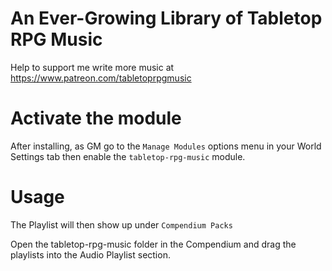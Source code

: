 # An Ever-Growing Library of Tabletop RPG Music

Help to support me write more music at https://www.patreon.com/tabletoprpgmusic

# Activate the module
After installing, as GM go to the `Manage Modules` options menu in your World Settings tab then enable the `tabletop-rpg-music` module.

# Usage

The Playlist will then show up under `Compendium Packs`

Open the tabletop-rpg-music folder in the Compendium and drag the playlists into the Audio Playlist section.
